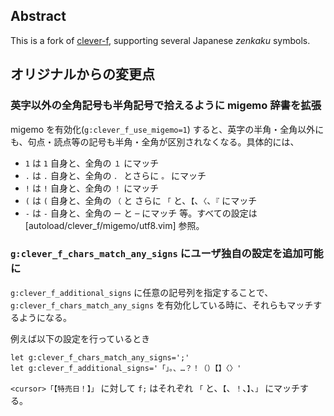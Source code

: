 ## Abstract
This is a fork of [clever-f](https://github.com/rhysd/clever-f.vim), supporting several Japanese *zenkaku* symbols.

## オリジナルからの変更点

### 英字以外の全角記号も半角記号で拾えるように migemo 辞書を拡張

migemo を有効化(`g:clever_f_use_migemo=1`) すると、英字の半角・全角以外にも、句点・読点等の記号も半角・全角が区別されなくなる。具体的には、
- `1` は `1` 自身と、全角の `１` にマッチ
- `.` は `.` 自身と、全角の `．` とさらに `。` にマッチ
- `!` は `!` 自身と、全角の `！` にマッチ
- `(` は `(` 自身と、全角の `（` と さらに `「` と、`【`、`〈`、`『` にマッチ
- `-` は `-` 自身と、全角の `ー` と `─` にマッチ
等。すべての設定は [autoload/clever_f/migemo/utf8.vim] 参照。

### `g:clever_f_chars_match_any_signs` にユーザ独自の設定を追加可能に

`g:clever_f_additional_signs` に任意の記号列を指定することで、`g:clever_f_chars_match_any_signs` を有効化している時に、それらもマッチするようになる。

例えば以下の設定を行っているとき
```
let g:clever_f_chars_match_any_signs=';'
let g:clever_f_additional_signs='「」。、…？！（）【】〈〉'
```
`<cursor>「【特売日！】」` に対して `f;` はそれぞれ `「` と、`【`、`！`、`】`、`」` にマッチする。
